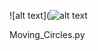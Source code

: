 ![alt text](![alt text](https://github.com/JonathanReardon/Stimulus-Visualisation/blob/master/Moving_Circles/Images/Moving_Circles.gif "Moving Circles")

Moving_Circles.py
